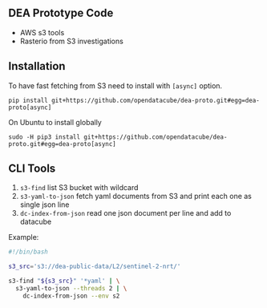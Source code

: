DEA Prototype Code
------------------

- AWS s3 tools
- Rasterio from S3 investigations

Installation
------------

To have fast fetching from S3 need to install with `[async]` option.

```
pip install git+https://github.com/opendatacube/dea-proto.git#egg=dea-proto[async]
```

On Ubuntu to install globally

```
sudo -H pip3 install git+https://github.com/opendatacube/dea-proto.git#egg=dea-proto[async]
```


CLI Tools
---------

1. `s3-find` list S3 bucket with wildcard
2. `s3-yaml-to-json` fetch yaml documents from S3 and print each one as single json line
3. `dc-index-from-json` read one json document per line and add to datacube


Example:

```bash
#!/bin/bash

s3_src='s3://dea-public-data/L2/sentinel-2-nrt/'

s3-find "${s3_src}" '*yaml' | \
  s3-yaml-to-json --threads 2 | \
    dc-index-from-json --env s2
```
